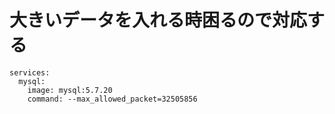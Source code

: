 # 大きいデータを入れる時困るので対応する

    services:
      mysql:
        image: mysql:5.7.20
        command: --max_allowed_packet=32505856 
